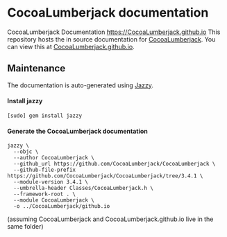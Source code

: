 # CocoaLumberjack documentation
CocoaLumberjack Documentation https://CocoaLumberjack.github.io
This repository hosts the in source documentation for [CocoaLumberjack](https://github.com/CocoaLumberjack/CocoaLumberjack). You can view this at [CocoaLumberjack.github.io](https://CocoaLumberjack.github.io).

## Maintenance

The documentation is auto-generated using [Jazzy](https://github.com/realm/jazzy).

#### Install jazzy

```
[sudo] gem install jazzy
```

#### Generate the CocoaLumberjack documentation

```
jazzy \        
  --objc \
  --author CocoaLumberjack \
  --github_url https://github.com/CocoaLumberjack/CocoaLumberjack \
  --github-file-prefix https://github.com/CocoaLumberjack/CocoaLumberjack/tree/3.4.1 \
  --module-version 3.4.1 \
  --umbrella-header Classes/CocoaLumberjack.h \  
  --framework-root . \
  --module CocoaLumberjack \
  -o ../CocoaLumberjack/github.io
```

(assuming CocoaLumberjack and CocoaLumberjack.github.io live in the same folder)